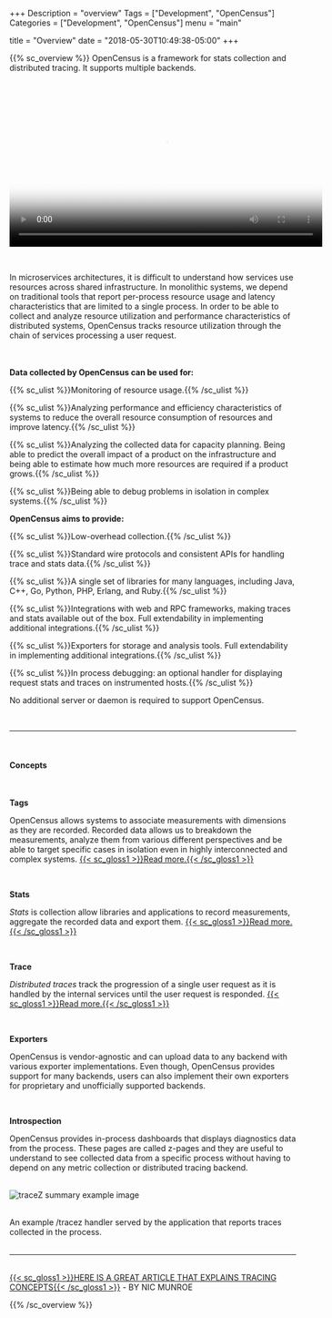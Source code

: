 +++
Description = "overview"
Tags = ["Development", "OpenCensus"]
Categories = ["Development", "OpenCensus"]
menu = "main"

title = "Overview"
date = "2018-05-30T10:49:38-05:00"
+++

{{% sc_overview %}}
OpenCensus is a framework for stats collection and distributed tracing. It supports multiple backends.  
&nbsp; 

<div class="video-responsive">
	<video width="550px" poster="../img/vidposter.svg" controls>
		<source src="https://storage.googleapis.com/opencensusio/OpenCensusVideo.mp4" type="video/mp4">
		<p>This browser does not support the video element. <a href="https://storage.googleapis.com/opencensusio/OpenCensusVideo.mp4"><span class="gloss1">Here</span></a> is a link to the video instead.</p>
	</video>
</div>

&nbsp;  

In microservices architectures, it is difficult to understand how services use resources across shared infrastructure. In monolithic systems, we depend on traditional tools that report per-process resource usage and latency characteristics that are limited to a single process. In order to be able to collect and analyze resource utilization and performance characteristics of distributed systems, OpenCensus tracks resource utilization through the chain of services processing a user request.  
&nbsp;  
&nbsp;  

__Data collected by OpenCensus can be used for:__  

{{% sc_ulist %}}Monitoring of resource usage.{{% /sc_ulist %}}

{{% sc_ulist %}}Analyzing performance and efficiency characteristics of systems to reduce the overall resource consumption of resources and improve latency.{{% /sc_ulist %}}

{{% sc_ulist %}}Analyzing the collected data for capacity planning. Being able to predict the overall impact of a product on the infrastructure and being able to estimate how much more resources are required if a product grows.{{% /sc_ulist %}}

{{% sc_ulist %}}Being able to debug problems in isolation in complex systems.{{% /sc_ulist %}}
&nbsp;  

__OpenCensus aims to provide:__  

{{% sc_ulist %}}Low-overhead collection.{{% /sc_ulist %}}
   
{{% sc_ulist %}}Standard wire protocols and consistent APIs for handling trace and stats data.{{% /sc_ulist %}}
   
{{% sc_ulist %}}A single set of libraries for many languages, including Java, C++, Go, Python, PHP, Erlang, and Ruby.{{% /sc_ulist %}}
   
{{% sc_ulist %}}Integrations with web and RPC frameworks, making traces and stats available out of the box. Full extendability in implementing additional integrations.{{% /sc_ulist %}}
   
{{% sc_ulist %}}Exporters for storage and analysis tools. Full extendability in implementing additional integrations.{{% /sc_ulist %}}

{{% sc_ulist %}}In process debugging: an optional handler for displaying request stats and traces on instrumented hosts.{{% /sc_ulist %}}  
   
No additional server or daemon is required to support OpenCensus.

&nbsp;  

---
&nbsp;  
#### Concepts  
&nbsp;  

__Tags__  

OpenCensus allows systems to associate measurements with dimensions as they are recorded. Recorded data allows us to breakdown the measurements, analyze them from various different perspectives and be able to target specific cases in isolation even in highly interconnected and complex systems. [{{< sc_gloss1 >}}Read more.{{< /sc_gloss1 >}}](../tags/index.html)  

&nbsp;  

__Stats__  

*Stats* is collection allow libraries and applications to record measurements, aggregate the recorded data and export them. [{{< sc_gloss1 >}}Read more.{{< /sc_gloss1 >}}](../stats/index.html)  

&nbsp;  

__Trace__  

*Distributed traces* track the progression of a single user request as it is handled by the internal services until the user request is responded. [{{< sc_gloss1 >}}Read more.{{< /sc_gloss1 >}}](../trace/index.html)  

&nbsp;  

__Exporters__  

OpenCensus is vendor-agnostic and can upload data to any backend with various exporter implementations. Even though, OpenCensus provides support for many backends, users can also implement their own exporters for proprietary and unofficially supported backends.  

&nbsp;  

__Introspection__  

OpenCensus provides in-process dashboards that displays diagnostics data from the process. These pages are called z-pages and they are useful to understand to see collected data from a specific process without having to depend on any metric collection or distributed tracing backend.  

&nbsp;  
![traceZ summary example image](../img/traceZ.png "traceZ summary example image")  

&nbsp;  
An example /tracez handler served by the application that reports traces collected in the process.  
&nbsp;  

---
&nbsp;  
[{{< sc_gloss1 >}}HERE IS A GREAT ARTICLE THAT EXPLAINS TRACING CONCEPTS{{< /sc_gloss1 >}}](https://medium.com/nikeengineering/hit-the-ground-running-with-distributed-tracing-core-concepts-ff5ad47c7058) - BY NIC MUNROE 

{{% /sc_overview %}}